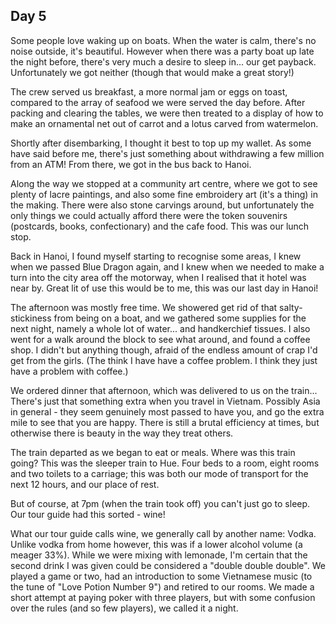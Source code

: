 ## Day 5

Some people love waking up on boats. When the water is calm, there's no noise outside, it's beautiful. However when there was a party boat up late the night before, there's very much a desire to sleep in... our get payback. Unfortunately we got neither (though that would make a great story!)

The crew served us breakfast, a more normal jam or eggs on toast, compared to the array of seafood we were served the day before. After packing and clearing the tables, we were then treated to a display of how to make an ornamental net out of carrot and a lotus carved from watermelon.

 Shortly after disembarking, I thought it best to top up my wallet. As some have said before me, there's just something about withdrawing a few million from an ATM! From there, we got in the bus back to Hanoi.

Along the way we stopped at a community art centre, where we got to see plenty of lacre paintings, and also some fine embroidery art (it's a thing) in the making. There were also stone carvings around, but unfortunately the only things we could actually afford there were the token souvenirs (postcards, books, confectionary) and the cafe food. This was our lunch stop.

Back in Hanoi, I found myself starting to recognise some areas, I knew when we passed Blue Dragon again, and I knew when we needed to make a turn into the city area off the motorway, when I realised that it hotel was near by. Great lit of use this would be to me, this was our last day in Hanoi!

The afternoon was mostly free time. We showered get rid of that salty-stickiness from being on a boat, and we gathered some supplies for the next night, namely a whole lot of water... and handkerchief tissues. I also went for a walk around the block to see what around, and found a coffee shop. I didn't but anything though, afraid of the endless amount of crap I'd get from the girls. (The think I have have a coffee problem. I think they just have a problem with coffee.)

We ordered dinner that afternoon, which was delivered to us on the train... There's just that something extra when you travel in Vietnam. Possibly Asia in general - they seem genuinely most passed to have you, and go the extra mile to see that you are happy. There is still a brutal efficiency at times, but otherwise there is beauty in the way they treat others.

The train departed as we began to eat or meals. Where was this train going? This was the sleeper train to Hue. Four beds to a room, eight rooms and two toilets to a carriage; this was both our mode of transport for the next 12 hours, and our place of rest.

But of course, at 7pm (when the train took off) you can't just go to sleep. Our tour guide had this sorted - wine!

What our tour guide calls wine, we generally call by another name: Vodka. Unlike vodka from home however, this was if a lower alcohol volume (a meager 33%). While we were mixing with lemonade, I'm certain that the second drink I was given could be considered a "double double double". We played a game or two, had an introduction to some Vietnamese music (to the tune of "Love Potion Number 9") and retired to our rooms. We made a short attempt at paying poker with three players, but with some confusion over the rules (and so few players), we called it a night.